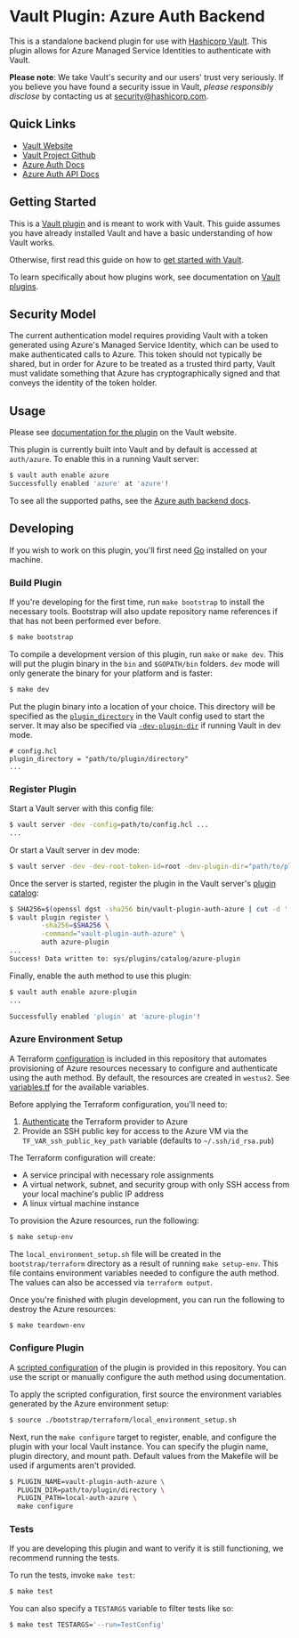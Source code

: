 # Vault Plugin: Azure Auth Backend

This is a standalone backend plugin for use with [Hashicorp Vault](https://www.github.com/hashicorp/vault).
This plugin allows for Azure Managed Service Identities to authenticate with Vault.

**Please note**: We take Vault's security and our users' trust very seriously. If you believe you have found a security issue in Vault, _please responsibly disclose_ by contacting us at [security@hashicorp.com](mailto:security@hashicorp.com).

## Quick Links

- [Vault Website](https://www.vaultproject.io)
- [Vault Project Github](https://www.github.com/hashicorp/vault)
- [Azure Auth Docs](https://www.vaultproject.io/docs/auth/azure.html)
- [Azure Auth API Docs](https://www.vaultproject.io/api-docs/auth/azure.html)

## Getting Started

This is a [Vault plugin](https://www.vaultproject.io/docs/internals/plugins.html)
and is meant to work with Vault. This guide assumes you have already installed Vault
and have a basic understanding of how Vault works.

Otherwise, first read this guide on how to [get started with
Vault](https://www.vaultproject.io/intro/getting-started/install.html).

To learn specifically about how plugins work, see documentation on [Vault plugins](https://www.vaultproject.io/docs/internals/plugins.html).

## Security Model

The current authentication model requires providing Vault with a token generated using Azure's Managed Service Identity, which can be used to make authenticated calls to Azure. This token should not typically be shared, but in order for Azure to be treated as a trusted third party, Vault must validate something that Azure has cryptographically signed and that conveys the identity of the token holder.

## Usage

Please see [documentation for the plugin](https://www.vaultproject.io/docs/auth/azure.html)
on the Vault website.

This plugin is currently built into Vault and by default is accessed
at `auth/azure`. To enable this in a running Vault server:

```sh
$ vault auth enable azure
Successfully enabled 'azure' at 'azure'!
```

To see all the supported paths, see the [Azure auth backend docs](https://www.vaultproject.io/docs/auth/azure.html).

## Developing

If you wish to work on this plugin, you'll first need
[Go](https://www.golang.org) installed on your machine.

### Build Plugin

If you're developing for the first time, run `make bootstrap` to install the
necessary tools. Bootstrap will also update repository name references if that
has not been performed ever before.

```sh
$ make bootstrap
```

To compile a development version of this plugin, run `make` or `make dev`.
This will put the plugin binary in the `bin` and `$GOPATH/bin` folders. `dev`
mode will only generate the binary for your platform and is faster:

```sh
$ make dev
```

Put the plugin binary into a location of your choice. This directory
will be specified as the [`plugin_directory`](https://www.vaultproject.io/docs/configuration#plugin_directory)
in the Vault config used to start the server. It may also be specified
via [`-dev-plugin-dir`](https://developer.hashicorp.com/vault/docs/commands/server#dev-plugin-dir)
if running Vault in dev mode.

```hcl
# config.hcl
plugin_directory = "path/to/plugin/directory"
...
```

### Register Plugin

Start a Vault server with this config file:

```sh
$ vault server -dev -config=path/to/config.hcl ...
...
```

Or start a Vault server in dev mode:

```sh
$ vault server -dev -dev-root-token-id=root -dev-plugin-dir="path/to/plugin/directory"
```

Once the server is started, register the plugin in the Vault server's [plugin catalog](https://www.vaultproject.io/docs/plugins/plugin-architecture#plugin-catalog):

```sh
$ SHA256=$(openssl dgst -sha256 bin/vault-plugin-auth-azure | cut -d ' ' -f2)
$ vault plugin register \
        -sha256=$SHA256 \
        -command="vault-plugin-auth-azure" \
        auth azure-plugin
...
Success! Data written to: sys/plugins/catalog/azure-plugin
```

Finally, enable the auth method to use this plugin:

```sh
$ vault auth enable azure-plugin
...

Successfully enabled 'plugin' at 'azure-plugin'!
```

### Azure Environment Setup

A Terraform [configuration](bootstrap/terraform) is included in this repository that
automates provisioning of Azure resources necessary to configure and authenticate
using the auth method. By default, the resources are created in `westus2`. See 
[variables.tf](bootstrap/terraform/variables.tf) for the available variables.

Before applying the Terraform configuration, you'll need to:

1. [Authenticate](https://registry.terraform.io/providers/hashicorp/azurerm/latest/docs#authenticating-to-azure)
   the Terraform provider to Azure
2. Provide an SSH public key for access to the Azure VM via the `TF_VAR_ssh_public_key_path`
   variable (defaults to `~/.ssh/id_rsa.pub`)

The Terraform configuration will create:

* A service principal with necessary role assignments
* A virtual network, subnet, and security group with only SSH access from your local 
  machine's public IP address
* A linux virtual machine instance

To provision the Azure resources, run the following:

```sh
$ make setup-env   
```

The `local_environment_setup.sh` file will be created in the `bootstrap/terraform`
directory as a result of running `make setup-env`. This file contains environment
variables needed to configure the auth method. The values can also be accessed
via `terraform output`.

Once you're finished with plugin development, you can run the following to
destroy the Azure resources:

```sh
$ make teardown-env   
```

### Configure Plugin

A [scripted configuration](bootstrap/configure.sh) of the plugin is provided in
this repository. You can use the script or manually configure the auth method
using documentation.

To apply the scripted configuration, first source the environment variables generated by
the Azure environment setup:

```sh
$ source ./bootstrap/terraform/local_environment_setup.sh
```

Next, run the `make configure` target to register, enable, and configure the plugin with
your local Vault instance. You can specify the plugin name, plugin directory, and mount
path. Default values from the Makefile will be used if arguments aren't provided.

```sh
$ PLUGIN_NAME=vault-plugin-auth-azure \
  PLUGIN_DIR=path/to/plugin/directory \
  PLUGIN_PATH=local-auth-azure \
  make configure 
```

### Tests

If you are developing this plugin and want to verify it is still
functioning, we recommend running the tests.

To run the tests, invoke `make test`:

```sh
$ make test
```

You can also specify a `TESTARGS` variable to filter tests like so:

```sh
$ make test TESTARGS='--run=TestConfig'
```
